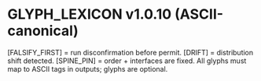 # GLYPH_LEXICON v1.0.10 (ASCII-canonical)
[FALSIFY_FIRST] = run disconfirmation before permit.
[DRIFT] = distribution shift detected.
[SPINE_PIN] = order + interfaces are fixed.
All glyphs must map to ASCII tags in outputs; glyphs are optional.
